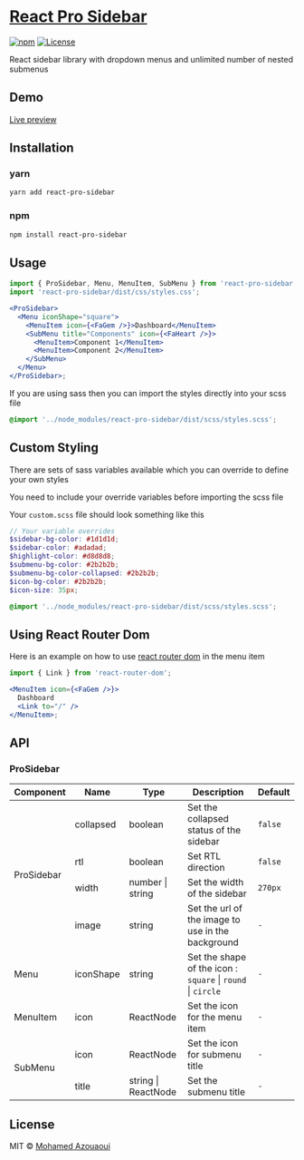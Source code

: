 # [React Pro Sidebar](https://azouaoui-med.github.io/react-pro-sidebar)

[![npm][npm-image]][npm-url] [![License](https://badgen.net/npm/license/react-pro-sidebar)](https://www.npmjs.com/package/react-pro-sidebar)

[npm-image]: https://img.shields.io/npm/v/react-pro-sidebar.svg?style=flat-square
[npm-url]: https://www.npmjs.com/package/react-pro-sidebar

React sidebar library with dropdown menus and unlimited number of nested submenus

## Demo

[Live preview](https://azouaoui-med.github.io/react-pro-sidebar)

## Installation

### yarn

```bash
yarn add react-pro-sidebar
```

### npm

```bash
npm install react-pro-sidebar
```

## Usage

```jsx
import { ProSidebar, Menu, MenuItem, SubMenu } from 'react-pro-sidebar';
import 'react-pro-sidebar/dist/css/styles.css';

<ProSidebar>
  <Menu iconShape="square">
    <MenuItem icon={<FaGem />}>Dashboard</MenuItem>
    <SubMenu title="Components" icon={<FaHeart />}>
      <MenuItem>Component 1</MenuItem>
      <MenuItem>Component 2</MenuItem>
    </SubMenu>
  </Menu>
</ProSidebar>;
```

If you are using sass then you can import the styles directly into your scss file

```scss
@import '../node_modules/react-pro-sidebar/dist/scss/styles.scss';
```

## Custom Styling

There are sets of sass variables available which you can override to define your own styles

You need to include your override variables before importing the scss file

Your `custom.scss` file should look something like this

```scss
// Your variable overrides
$sidebar-bg-color: #1d1d1d;
$sidebar-color: #adadad;
$highlight-color: #d8d8d8;
$submenu-bg-color: #2b2b2b;
$submenu-bg-color-collapsed: #2b2b2b;
$icon-bg-color: #2b2b2b;
$icon-size: 35px;

@import '../node_modules/react-pro-sidebar/dist/scss/styles.scss';
```

## Using React Router Dom

Here is an example on how to use [react router dom](https://github.com/ReactTraining/react-router) in the menu item

```jsx
import { Link } from 'react-router-dom';

<MenuItem icon={<FaGem />}>
  Dashboard
  <Link to="/" />
</MenuItem>;
```

## API

### ProSidebar

<table>
    <thead>
        <tr>
            <th>Component</th>
            <th>Name</th>
            <th>Type</th>
            <th>Description</th>
            <th>Default</th>
        </tr>
    </thead>
    <tbody>
        <tr>
            <td rowspan=4>ProSidebar</td>
            <td>collapsed</td>
            <td>boolean</td>
            <td>Set the collapsed status of the sidebar </td>
            <td><code>false</code></td>
        </tr>
        <tr>
            <td>rtl</td>
            <td>boolean</td>
            <td>Set RTL direction</td>
            <td><code>false</code></td>
        </tr>
        <tr>
            <td>width</td>
            <td>number | string</td>
            <td>Set the width of the sidebar</td>
            <td><code>270px</code></td>
        </tr>
        <tr>
            <td>image</td>
            <td>string</td>
            <td>Set the url of the image to use in the background</td>
            <td><code>-</code></td>
        </tr>
         <tr>
            <td rowspan=1>Menu</td>
            <td>iconShape</td>
            <td>string</td>
            <td>Set the shape of the icon : <code>square</code> | <code>round</code> | <code>circle</code> </td>
            <td><code>-</code></td>
        </tr>  
         <tr>
            <td rowspan=1>MenuItem</td>
            <td>icon</td>
            <td>ReactNode</td>
            <td>Set the icon for the menu item </td>
            <td><code>-</code></td>
        </tr>  
         <tr>
            <td rowspan=2>SubMenu</td>
            <td>icon</td>
            <td>ReactNode</td>
            <td>Set the icon for submenu title </td>
            <td><code>-</code></td>
        </tr>  
        <tr>
            <td>title</td>
            <td>string | ReactNode</td>
            <td>Set the submenu title </td>
            <td><code>-</code></td>
        </tr>  
    </tbody>
</table>

## License

MIT © [Mohamed Azouaoui](https://azouaoui.netlify.com)
